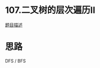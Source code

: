 # 107.二叉树的层次遍历II

[题目描述](https://leetcode-cn.com/problems/binary-tree-level-order-traversal-ii/)

# 思路

DFS / BFS 
